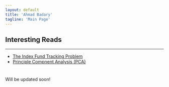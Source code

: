 ```yaml
---
layout: default
title: 'Ahmad Badary'
tagline: 'Main Page'
---
```


## Interesting Reads

***

* [The Index Fund Tracking Problem](/work_files/research/conv_opt/hw/iftp)
* [Principle Compnent Analysis (PCA)](/work_files/research/conv_opt/pca)

<div id="home">
  <h1></h1>
  Will be updated soon!
</div>